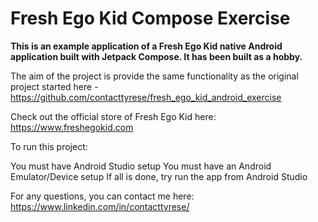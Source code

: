 # Fresh Ego Kid Compose Exercise

**This is an example application of a Fresh Ego Kid native Android application built with Jetpack Compose. It has been built as a hobby.**

The aim of the project is provide the same functionality as the original project started here - https://github.com/contacttyrese/fresh_ego_kid_android_exercise

Check out the official store of Fresh Ego Kid here: https://www.freshegokid.com

To run this project:

You must have Android Studio setup
You must have an Android Emulator/Device setup
If all is done, try run the app from Android Studio

For any questions, you can contact me here: https://www.linkedin.com/in/contacttyrese/
